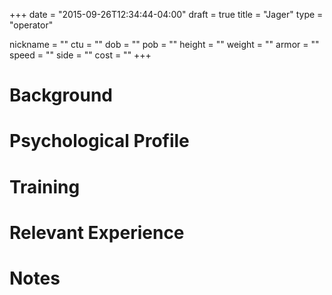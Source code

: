 +++
date = "2015-09-26T12:34:44-04:00"
draft = true
title = "Jager"
type = "operator"

nickname = ""
ctu = ""
dob = ""
pob = ""
height = ""
weight = ""
armor = ""
speed = ""
side = ""
cost = ""
+++

# Background

# Psychological Profile

# Training

# Relevant Experience

# Notes
